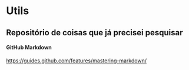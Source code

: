 # Utils #

## Repositório de coisas que já precisei pesquisar ##

#### GitHub Markdown ####
https://guides.github.com/features/mastering-markdown/
